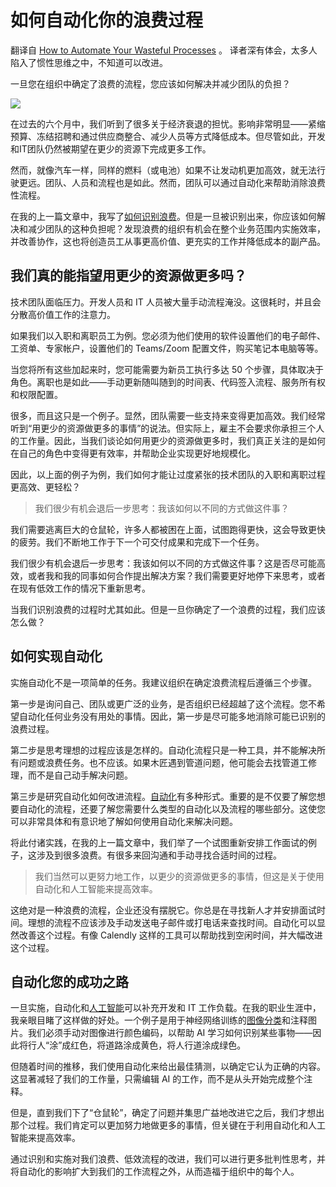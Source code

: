 # 如何自动化你的浪费过程

翻译自 [How to Automate Your Wasteful Processes](https://thenewstack.io/how-to-automate-your-wasteful-processes/) 。
译者深有体会，太多人陷入了惯性思维之中，不知道可以改进。

一旦您在组织中确定了浪费的流程，您应该如何解决并减少团队的负担？

![](https://cdn.thenewstack.io/media/2023/04/69ff7145-startup-5-1024x682.jpg)

在过去的六个月中，我们听到了很多关于经济衰退的担忧。影响非常明显——紧缩预算、冻结招聘和通过供应商整合、减少人员等方式降低成本。但尽管如此，开发和IT团队仍然被期望在更少的资源下完成更多工作。

然而，就像汽车一样，同样的燃料（或电池）如果不让发动机更加高效，就无法行驶更远。团队、人员和流程也是如此。然而，团队可以通过自动化来帮助消除浪费性流程。

在我的上一篇文章中，我写了[如何识别浪费](https://thenewstack.io/how-to-identify-your-wasteful-processes/)。但是一旦被识别出来，你应该如何解决和减少团队的这种负担呢？发现浪费的组织有机会在整个业务范围内实施效率，并改善协作，这也将创造员工从事更高价值、更充实的工作并降低成本的副产品。

## 我们真的能指望用更少的资源做更多吗？

技术团队面临压力。开发人员和 IT 人员被大量手动流程淹没。这很耗时，并且会分散高价值工作的注意力。

如果我们以入职和离职员工为例。您必须为他们使用的软件设置他们的电子邮件、工资单、专家帐户，设置他们的 Teams/Zoom 配置文件，购买笔记本电脑等等。

当您将所有这些加起来时，您可能需要为新员工执行多达 50 个步骤，具体取决于角色。离职也是如此——手动更新随叫随到的时间表、代码签入流程、服务所有权和权限配置。

很多，而且这只是一个例子。显然，团队需要一些支持来变得更加高效。我们经常听到“用更少的资源做更多的事情”的说法。但实际上，雇主不会要求你承担三个人的工作量。因此，当我们谈论如何用更少的资源做更多时，我们真正关注的是如何在自己的角色中变得更有效率，并帮助企业实现更好地规模化。

因此，以上面的例子为例，我们如何才能让过度紧张的技术团队的入职和离职过程更高效、更轻松？

> 我们很少有机会退后一步思考：我该如何以不同的方式做这件事？

我们需要逃离巨大的仓鼠轮，许多人都被困在上面，试图跑得更快，这会导致更快的疲劳。我们不断地工作于下一个可交付成果和完成下一个任务。

我们很少有机会退后一步思考：我该如何以不同的方式做这件事？这是否尽可能高效，或者我和我的同事如何合作提出解决方案？我们需要更好地停下来思考，或者在现有低效工作的情况下重新思考。

当我们识别浪费的过程时尤其如此。但是一旦你确定了一个浪费的过程，我们应该怎么做？

## 如何实现自动化

实施自动化不是一项简单的任务。我建议组织在确定浪费流程后遵循三个步骤。

第一步是询问自己、团队或更广泛的业务，是否组织已经超越了这个流程。您不希望自动化任何业务没有用处的事情。因此，第一步是尽可能多地消除可能已识别的浪费过程。

第二步是思考理想的过程应该是怎样的。自动化流程只是一种工具，并不能解决所有问题或浪费任务。也不应该。如果木匠遇到管道问题，他可能会去找管道工修理，而不是自己动手解决问题。

第三步是研究自动化如何改进流程。[自动化](https://roadmap.sh/videos/how-to-use-github-actions)有多种形式。重要的是不仅要了解您想要自动化的流程，还要了解您需要什么类型的自动化以及流程的哪些部分。这使您可以非常具体和有意识地了解如何使用自动化来解决问题。

将此付诸实践，在我的上一篇文章中，我们举了一个试图重新安排工作面试的例子，这涉及到很多浪费。有很多来回沟通和手动寻找合适时间的过程。

> 我们当然可以更努力地工作，以更少的资源做更多的事情，但这是关于使用自动化和人工智能来提高效率。

这绝对是一种浪费的流程，企业还没有摆脱它。你总是在寻找新人才并安排面试时间。理想的流程不应该涉及手动发送电子邮件或打电话来查找时间。自动化可以显然改善这个过程。有像 Calendly 这样的工具可以帮助找到空闲时间，并大幅改进这个过程。

## 自动化您的成功之路

一旦实施，自动化和[人工智能](https://thenewstack.io/machine-learning/)可以补充开发和 IT 工作负载。在我的职业生涯中，我亲眼目睹了这样做的好处。一个例子是用于神经网络训练的[图像分类](https://becominghuman.ai/how-auto-driving-achieved-through-machine-learning-873c667233f1)和注释图片。我们必须手动对图像进行颜色编码，以帮助 AI 学习如何识别某些事物——因此将行人“涂”成红色，将道路涂成黄色，将人行道涂成绿色。

但随着时间的推移，我们使用自动化来给出最佳猜测，以确定它认为正确的内容。这显著减轻了我们的工作量，只需编辑 AI 的工作，而不是从头开始完成整个注释。

但是，直到我们下了“仓鼠轮”，确定了问题并集思广益地改进它之后，我们才想出那个过程。我们肯定可以更加努力地做更多的事情，但关键在于利用自动化和人工智能来提高效率。

通过识别和实施对我们浪费、低效流程的改进，我们可以进行更多批判性思考，并将自动化的影响扩大到我们的工作流程之外，从而造福于组织中的每个人。

